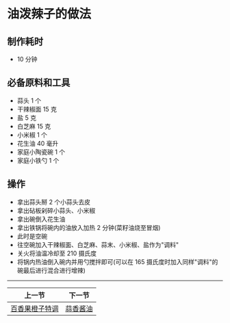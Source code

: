 # 油泼辣子的做法

## 制作耗时

- 10 分钟

## 必备原料和工具

- 蒜头 1 个
- 干辣椒面 15 克
- 盐 5 克
- 白芝麻 15 克
- 小米椒 1 个
- 花生油 40 毫升
- 家庭小陶瓷碗 1 个
- 家庭小铁勺 1 个

## 操作

- 拿出蒜头掰 2 个小蒜头去皮
- 拿出砧板剁碎小蒜头、小米椒
- 拿出碗倒入花生油
- 拿出铁锅将碗内的油放入加热 2 分钟(菜籽油烧至冒烟)
- 此时是空碗
- 往空碗加入干辣椒面、白芝麻、蒜末、小米椒、盐作为"调料"
- 关火将油温冷却至 210 摄氏度
- 将锅内热油倒入碗内并用勺搅拌即可(可以在 165 摄氏度时加入同样"调料"的碗最后进行混合进行增辣)

<hr>

| 上一节 | 下一节 |
| --- | --- |
| [百香果橙子特调](../drink/百香果橙子特调/百香果橙子特调.md) | [蒜香酱油](../condiment/蒜香酱油.md) |